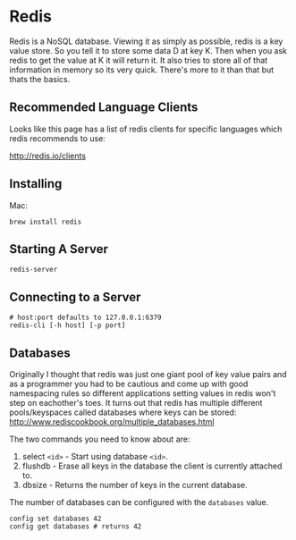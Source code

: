 Redis
=====

Redis is a NoSQL database. Viewing it as simply as possible, redis is a key
value store. So you tell it to store some data D at key K. Then when you ask
redis to get the value at K it will return it. It also tries to store all of
that information in memory so its very quick. There's more to it than that but
thats the basics.

Recommended Language Clients
----------------------------

Looks like this page has a list of redis clients for specific languages which
redis recommends to use:

http://redis.io/clients


Installing
----------

Mac:

```
brew install redis
```

Starting A Server
-----------------

```
redis-server
```

Connecting to a Server
----------------------

```
# host:port defaults to 127.0.0.1:6379
redis-cli [-h host] [-p port]
```

Databases
---------

Originally I thought that redis was just one giant pool of key value pairs and
as a programmer you had to be cautious and come up with good namespacing rules
so different applications setting values in redis won't step on eachother's
toes. It turns out that redis has multiple different pools/keyspaces called
databases where keys can be stored:
http://www.rediscookbook.org/multiple_databases.html

The two commands you need to know about are:

1. select `<id>` - Start using database `<id>`.
2. flushdb - Erase all keys in the database the client is currently attached
   to.
3. dbsize - Returns the number of keys in the current database.

The number of databases can be configured with the `databases` value.

```
config set databases 42
config get databases # returns 42
```
